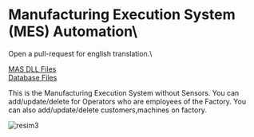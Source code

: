 # Manufacturing Execution System (MES) Automation\

Open a pull-request for english translation.\

[MAS DLL Files](https://github.com/Batur123/Manufacturing-Execution-System-DLL-Extensions) \
[Database Files](https://github.com/Batur123/Manufacturing-Execution-System-Full-Database)

This is the Manufacturing Execution System without Sensors. You can add/update/delete for Operators who are employees of the Factory. You can also add/update/delete customers,machines on factory. 

![resim3](https://user-images.githubusercontent.com/32031460/72464929-4b636680-37e7-11ea-8e3c-8cc5075b0557.PNG)






